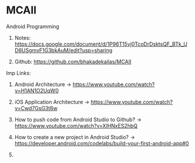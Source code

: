 # MCAII

Android Programming

1) Notes: https://docs.google.com/document/d/1P96T15vj0TcoDrDsktsQF_BTk_UD6USgmvF1G3bkAuM/edit?usp=sharing

2) Github: https://github.com/bhakadekailas/MCAII



Imp Links:
1) Android Architecture
-> https://www.youtube.com/watch?v=H1AN1O2UqW0
   
2) iOS Application Architecture
-> https://www.youtube.com/watch?v=Cwd7GsG3t8w
   
3) How to push code from Android Studio to Github?
-> https://www.youtube.com/watch?v=XIHNxES2hbQ
   
4) How to create a new project in Android Studio?
-> https://developer.android.com/codelabs/build-your-first-android-app#0
   
6) 
